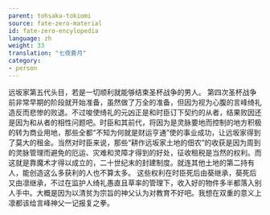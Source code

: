 ```yaml
---
parent: tohsaka-tokiomi
source: fate-zero-material
id: fate-zero-encylopedia
language: zh
weight: 33
translation: "七夜蒼月"
category:
- person
---
```


远坂家第五代头目，若是一切顺利就能够结束圣杯战争的男人。
第四次圣杯战争前非常早期的阶段就开始准备，虽然做了万全的准备，但因为视为心腹的言峰绮礼造反而悲惨的败退。不过唆使绮礼的元凶正是和时臣订下契约的从者，结果败因还是因为和从者的相性问题吧。时臣和其前代，将因为是灵脉要地而控制的地方积极的转为商业用地，那些全都“不知为何就是财运亨通”使的事业成功，让远坂家得到了莫大的租金。当然对时臣来说，那些“耕作远坂家土地的佃农”的收获是因为周到的灵脉管理而避免的厄运、灾难和灵障才得到的好处，征收租税是当然的权利。而这就是靠魔术才得以成立的，二十世纪末的封建制度。就连其他土地的第二持有人，能创造这么多获利的人也不算太多。
这些权利在时臣死后由葵继承，葵死后又由凛继承，不过在监护人绮礼愚直且草率的管理下，收入好的物件多半都落入别人手中。大概是因为以清贫为宗旨的神父认为对教育不好吧。我想在双重的意义上凛都该给言峰神父一记报复之拳。
